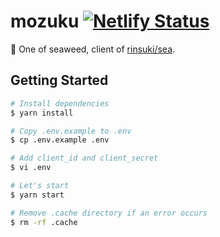 mozuku [![Netlify Status](https://api.netlify.com/api/v1/badges/ef4b9535-2388-411f-806b-bbb97ea1e4ec/deploy-status)](https://app.netlify.com/sites/gallant-goodall-11e54d/deploys)
===
:whale: One of seaweed, client of [rinsuki/sea](https://github.com/rinsuki/sea).

## Getting Started

```sh
# Install dependencies
$ yarn install

# Copy .env.example to .env
$ cp .env.example .env

# Add client_id and client_secret
$ vi .env

# Let's start
$ yarn start

# Remove .cache directory if an error occurs
$ rm -rf .cache
```
